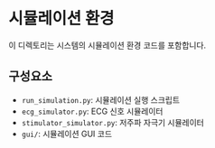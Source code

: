 # 시뮬레이션 환경

이 디렉토리는 시스템의 시뮬레이션 환경 코드를 포함합니다.

## 구성요소

- `run_simulation.py`: 시뮬레이션 실행 스크립트
- `ecg_simulator.py`: ECG 신호 시뮬레이터
- `stimulator_simulator.py`: 저주파 자극기 시뮬레이터
- `gui/`: 시뮬레이션 GUI 코드
